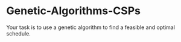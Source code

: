 # Genetic-Algorithms-CSPs
Your task is to use a genetic algorithm to find a feasible and optimal schedule.
